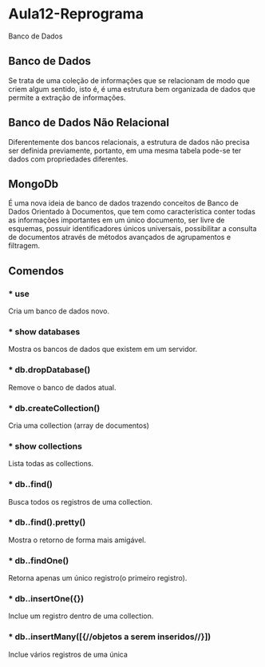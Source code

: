 # Aula12-Reprograma
Banco de Dados

## Banco de Dados
Se trata de uma coleção de informações que se relacionam de modo que criem algum sentido, isto é, é uma estrutura bem organizada de dados que permite a extração de informações.

## Banco de Dados Não Relacional
Diferentemente dos bancos relacionais, a estrutura de dados não precisa ser definida previamente, portanto, em uma mesma tabela pode-se ter dados com propriedades diferentes.

## MongoDb
É uma nova ideia de banco de dados trazendo conceitos de Banco de Dados Orientado à Documentos, que tem como característica conter todas as informações importantes em um único documento, ser livre de esquemas, possuir identificadores únicos universais, possibilitar a consulta de documentos através de métodos avançados de agrupamentos e filtragem.

## Comendos

### * use 
Cria um banco de dados novo.

### * show databases
Mostra os bancos de dados que existem em um servidor.

### * db.dropDatabase()
Remove o banco de dados atual.

### * db.createCollection(<NOme da Collection>)
Cria uma collection (array de documentos)

### * show collections
Lista todas as collections.

### * db.<NomeDaCollection>.find()
Busca todos os registros de uma collection.

### * db.<NomeDaCollection>.find().pretty()
Mostra o retorno de forma mais amigável.

### * db.<NomeDaCollection>.findOne()
Retorna apenas um único registro(o primeiro registro).

### * db.<NomeDaCollection>.insertOne({<atributos>})
Inclue um registro dentro de uma collection.

### * db.<NomeDaCollection>.insertMany([{//objetos a serem inseridos//}])
Inclue vários registros de uma única
